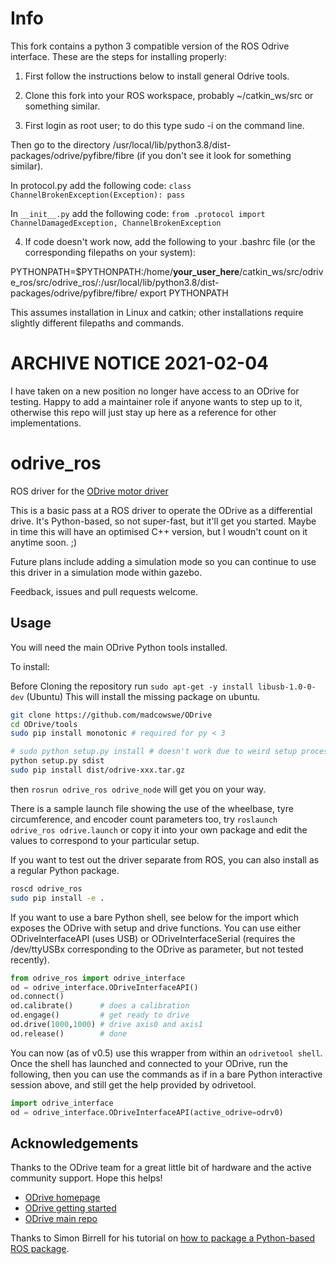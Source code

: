 # Info
This fork contains a python 3 compatible version of the ROS Odrive interface. These are the steps for installing properly:
1. First follow the instructions below to install general Odrive tools.

2. Clone this fork into your ROS workspace, probably ~/catkin_ws/src or something similar.


3. First login as root user; to do this type sudo -i on the command line.

Then go to the directory /usr/local/lib/python3.8/dist-packages/odrive/pyfibre/fibre (if you don't see it look for something similar). 

In protocol.py add the following code:
`class ChannelBrokenException(Exception):
	pass`

In `__init__.py` add the following code:
`from .protocol import ChannelDamagedException, ChannelBrokenException`


4. If code doesn't work now, add the following to your .bashrc file (or the corresponding filepaths on your system):

PYTHONPATH=$PYTHONPATH:/home/__your_user_here__/catkin_ws/src/odrive_ros/src/odrive_ros/:/usr/local/lib/python3.8/dist-packages/odrive/pyfibre/fibre/
export PYTHONPATH



This assumes installation in Linux and catkin; other installations require slightly different filepaths and commands.
		
# ARCHIVE NOTICE 2021-02-04
I have taken on a new position no longer have access to an ODrive for testing. Happy to add a maintainer role if anyone wants to step up to it, otherwise this repo will just stay up here as a reference for other implementations. 

# odrive_ros
ROS driver for the [ODrive motor driver](https://odriverobotics.com/)

This is a basic pass at a ROS driver to operate the ODrive as a differential drive. It's Python-based, so not super-fast, but it'll get you started. Maybe in time this will have an optimised C++ version, but I woudn't count on it anytime soon. ;)

Future plans include adding a simulation mode so you can continue to use this driver in a simulation mode within gazebo.

Feedback, issues and pull requests welcome.

## Usage

You will need the main ODrive Python tools installed.

To install:

Before Cloning the repository run
```sudo apt-get -y install libusb-1.0-0-dev``` (Ubuntu)
This will install the missing package on ubuntu.

```sh
git clone https://github.com/madcowswe/ODrive
cd ODrive/tools
sudo pip install monotonic # required for py < 3

# sudo python setup.py install # doesn't work due to weird setup process, so do the following:
python setup.py sdist
sudo pip install dist/odrive-xxx.tar.gz
```

then `rosrun odrive_ros odrive_node` will get you on your way. 

There is a sample launch file showing the use of the wheelbase, tyre circumference, and encoder count parameters too, try `roslaunch odrive_ros odrive.launch` or copy it into your own package and edit the values to correspond to your particular setup.

If you want to test out the driver separate from ROS, you can also install as a regular Python package.

```sh
roscd odrive_ros
sudo pip install -e .
```

If you want to use a bare Python shell, see below for the import which exposes the ODrive with setup and drive functions. You can use either ODriveInterfaceAPI (uses USB) or ODriveInterfaceSerial (requires the /dev/ttyUSBx corresponding to the ODrive as parameter, but not tested recently).

```python
from odrive_ros import odrive_interface
od = odrive_interface.ODriveInterfaceAPI()
od.connect()
od.calibrate()      # does a calibration
od.engage()         # get ready to drive
od.drive(1000,1000) # drive axis0 and axis1
od.release()        # done
```

You can now (as of v0.5) use this wrapper from within an `odrivetool shell`. Once the shell has launched and connected to your ODrive, run the following, then you can use the commands as if in a bare Python interactive session above, and still get the help provided by odrivetool.

```python
import odrive_interface
od = odrive_interface.ODriveInterfaceAPI(active_odrive=odrv0)
```


## Acknowledgements

Thanks to the ODrive team for a great little bit of hardware and the active community support. Hope this helps!

- [ODrive homepage](https://odriverobotics.com)
- [ODrive getting started](https://docs.odriverobotics.com)
- [ODrive main repo](https://github.com/madcowswe/ODrive)

Thanks to Simon Birrell for his tutorial on [how to package a Python-based ROS package](http://www.artificialhumancompanions.com/structure-python-based-ros-package/).

